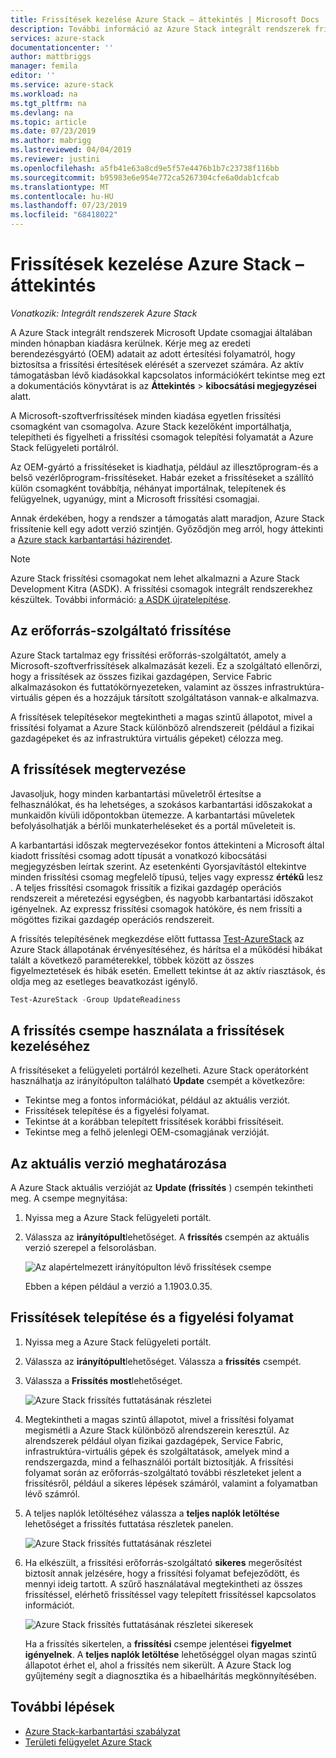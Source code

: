 ```yaml
---
title: Frissítések kezelése Azure Stack – áttekintés | Microsoft Docs
description: További információ az Azure Stack integrált rendszerek frissítési felügyeletéről.
services: azure-stack
documentationcenter: ''
author: mattbriggs
manager: femila
editor: ''
ms.service: azure-stack
ms.workload: na
ms.tgt_pltfrm: na
ms.devlang: na
ms.topic: article
ms.date: 07/23/2019
ms.author: mabrigg
ms.lastreviewed: 04/04/2019
ms.reviewer: justini
ms.openlocfilehash: a5fb41e63a8cd9e5f57e4476b1b7c23738f116bb
ms.sourcegitcommit: b95983e6e954e772ca5267304cfe6a0dab1cfcab
ms.translationtype: MT
ms.contentlocale: hu-HU
ms.lasthandoff: 07/23/2019
ms.locfileid: "68418022"
---
```

# <a name="manage-updates-in-azure-stack-overview"></a>Frissítések kezelése Azure Stack – áttekintés

*Vonatkozik: Integrált rendszerek Azure Stack*

A Azure Stack integrált rendszerek Microsoft Update csomagjai általában minden hónapban kiadásra kerülnek. Kérje meg az eredeti berendezésgyártó (OEM) adatait az adott értesítési folyamatról, hogy biztosítsa a frissítési értesítések elérését a szervezet számára. Az aktív támogatásban lévő kiadásokkal kapcsolatos információkért tekintse meg ezt a dokumentációs könyvtárat is az **Áttekintés** > **kibocsátási megjegyzései** alatt.

A Microsoft-szoftverfrissítések minden kiadása egyetlen frissítési csomagként van csomagolva. Azure Stack kezelőként importálhatja, telepítheti és figyelheti a frissítési csomagok telepítési folyamatát a Azure Stack felügyeleti portálról.

Az OEM-gyártó a frissítéseket is kiadhatja, például az illesztőprogram-és a belső vezérlőprogram-frissítéseket. Habár ezeket a frissítéseket a szállító külön csomagként továbbítja, néhányat importálnak, telepítenek és felügyelnek, ugyanúgy, mint a Microsoft frissítési csomagjai.

Annak érdekében, hogy a rendszer a támogatás alatt maradjon, Azure Stack frissítenie kell egy adott verzió szintjén. Győződjön meg arról, hogy áttekinti a [Azure stack karbantartási házirendet](azure-stack-servicing-policy.md).

> [!NOTE]
> Azure Stack frissítési csomagokat nem lehet alkalmazni a Azure Stack Development Kitra (ASDK). A frissítési csomagok integrált rendszerekhez készültek. További információ: [a ASDK újratelepítése](../asdk/asdk-redeploy.md).

## <a name="the-update-resource-provider"></a>Az erőforrás-szolgáltató frissítése

Azure Stack tartalmaz egy frissítési erőforrás-szolgáltatót, amely a Microsoft-szoftverfrissítések alkalmazását kezeli. Ez a szolgáltató ellenőrzi, hogy a frissítések az összes fizikai gazdagépen, Service Fabric alkalmazásokon és futtatókörnyezeteken, valamint az összes infrastruktúra-virtuális gépen és a hozzájuk társított szolgáltatáson vannak-e alkalmazva.

A frissítések telepítésekor megtekintheti a magas szintű állapotot, mivel a frissítési folyamat a Azure Stack különböző alrendszereit (például a fizikai gazdagépeket és az infrastruktúra virtuális gépeket) célozza meg.

## <a name="plan-for-updates"></a>A frissítések megtervezése

Javasoljuk, hogy minden karbantartási műveletről értesítse a felhasználókat, és ha lehetséges, a szokásos karbantartási időszakokat a munkaidőn kívüli időpontokban ütemezze. A karbantartási műveletek befolyásolhatják a bérlői munkaterheléseket és a portál műveleteit is.

A karbantartási időszak megtervezésekor fontos áttekinteni a Microsoft által kiadott frissítési csomag adott típusát a vonatkozó kibocsátási megjegyzésben leírtak szerint. Az esetenkénti Gyorsjavítástól eltekintve minden frissítési csomag megfelelő típusú, teljes vagy expressz **értékű** lesz . A teljes frissítési csomagok frissítik a fizikai gazdagép operációs rendszereit a méretezési egységben, és nagyobb karbantartási időszakot igényelnek. Az expressz frissítési csomagok hatóköre, és nem frissíti a mögöttes fizikai gazdagép operációs rendszereit.

A frissítés telepítésének megkezdése előtt futtassa [Test-AzureStack](azure-stack-diagnostic-test.md) az Azure Stack állapotának érvényesítéséhez, és hárítsa el a működési hibákat talált a következő paraméterekkel, többek között az összes figyelmeztetések és hibák esetén. Emellett tekintse át az aktív riasztások, és oldja meg az esetleges beavatkozást igénylő.  

```powershell
Test-AzureStack -Group UpdateReadiness
```

## <a name="using-the-update-tile-to-manage-updates"></a>A frissítés csempe használata a frissítések kezeléséhez

A frissítéseket a felügyeleti portálról kezelheti. Azure Stack operátorként használhatja az irányítópulton található **Update** csempét a következőre:

- Tekintse meg a fontos információkat, például az aktuális verziót.
- Frissítések telepítése és a figyelési folyamat.
- Tekintse át a korábban telepített frissítések korábbi frissítéseit.
- Tekintse meg a felhő jelenlegi OEM-csomagjának verzióját.

## <a name="determine-the-current-version"></a>Az aktuális verzió meghatározása

A Azure Stack aktuális verzióját az **Update (frissítés** ) csempén tekintheti meg. A csempe megnyitása:

1. Nyissa meg a Azure Stack felügyeleti portált.
2. Válassza az **irányítópult**lehetőséget. A **frissítés** csempén az aktuális verzió szerepel a felsorolásban.

    ![Az alapértelmezett irányítópulton lévő frissítések csempe](./media/azure-stack-updates/image1.png)

    Ebben a képen például a verzió a 1.1903.0.35.

## <a name="install-updates-and-monitor-progress"></a>Frissítések telepítése és a figyelési folyamat

1. Nyissa meg a Azure Stack felügyeleti portált.
2. Válassza az **irányítópult**lehetőséget. Válassza a **frissítés** csempét.
3. Válassza a **Frissítés most**lehetőséget.

    ![Azure Stack frissítés futtatásának részletei](media/azure-stack-updates/azure-stack-update-button.png)

4. Megtekintheti a magas szintű állapotot, mivel a frissítési folyamat megismétli a Azure Stack különböző alrendszerein keresztül. Az alrendszerek például olyan fizikai gazdagépek, Service Fabric, infrastruktúra-virtuális gépek és szolgáltatások, amelyek mind a rendszergazda, mind a felhasználói portált biztosítják. A frissítési folyamat során az erőforrás-szolgáltató további részleteket jelent a frissítésről, például a sikeres lépések számáról, valamint a folyamatban lévő számról.

5. A teljes naplók letöltéséhez válassza a **teljes naplók letöltése** lehetőséget a frissítés futtatása részletek panelen.

    ![Azure Stack frissítés futtatásának részletei](media/azure-stack-updates/update-run-details.png)

6. Ha elkészült, a frissítési erőforrás-szolgáltató **sikeres** megerősítést biztosít annak jelzésére, hogy a frissítési folyamat befejeződött, és mennyi ideig tartott. A szűrő használatával megtekintheti az összes frissítéssel, elérhető frissítéssel vagy telepített frissítéssel kapcsolatos információt.

    ![Azure Stack frissítés futtatásának részletei sikeresek](media/azure-stack-updates/update-success.png)

   Ha a frissítés sikertelen, a **frissítési** csempe jelentései **figyelmet igényelnek**. A **teljes naplók letöltése** lehetőséggel olyan magas szintű állapotot érhet el, ahol a frissítés nem sikerült. A Azure Stack log gyűjtemény segít a diagnosztika és a hibaelhárítás megkönnyítésében.

## <a name="next-steps"></a>További lépések

- [Azure Stack-karbantartási szabályzat](azure-stack-servicing-policy.md) 
- [Területi felügyelet Azure Stack](azure-stack-region-management.md)
